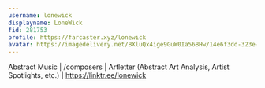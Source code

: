 ```yaml
---
username: lonewick
displayname: LoneWick
fid: 281753
profile: https://farcaster.xyz/lonewick
avatar: https://imagedelivery.net/BXluQx4ige9GuW0Ia56BHw/14e6f3dd-323e-42d5-17cd-c4924fabd800/original
---
```

Abstract Music | /composers | Artletter (Abstract Art Analysis, Artist Spotlights, etc.) | https://linktr.ee/lonewick  
